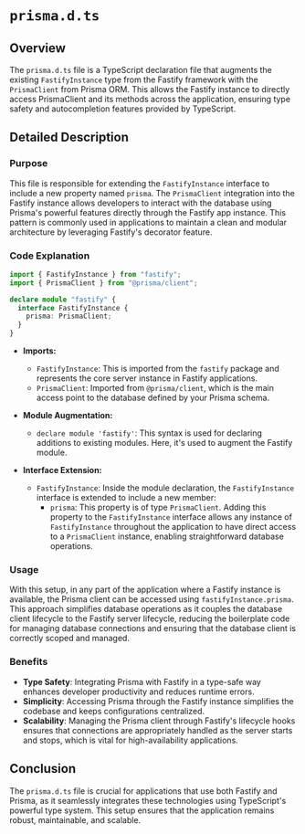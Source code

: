 # `prisma.d.ts`

## Overview

The `prisma.d.ts` file is a TypeScript declaration file that augments the existing `FastifyInstance` type from the Fastify framework with the `PrismaClient` from Prisma ORM. This allows the Fastify instance to directly access PrismaClient and its methods across the application, ensuring type safety and autocompletion features provided by TypeScript.

## Detailed Description

### Purpose

This file is responsible for extending the `FastifyInstance` interface to include a new property named `prisma`. The `PrismaClient` integration into the Fastify instance allows developers to interact with the database using Prisma's powerful features directly through the Fastify app instance. This pattern is commonly used in applications to maintain a clean and modular architecture by leveraging Fastify's decorator feature.

### Code Explanation

```typescript
import { FastifyInstance } from "fastify";
import { PrismaClient } from "@prisma/client";

declare module "fastify" {
  interface FastifyInstance {
    prisma: PrismaClient;
  }
}
```

- **Imports:**

  - `FastifyInstance`: This is imported from the `fastify` package and represents the core server instance in Fastify applications.
  - `PrismaClient`: Imported from `@prisma/client`, which is the main access point to the database defined by your Prisma schema.

- **Module Augmentation:**
  - `declare module 'fastify'`: This syntax is used for declaring additions to existing modules. Here, it's used to augment the Fastify module.
- **Interface Extension:**
  - `FastifyInstance`: Inside the module declaration, the `FastifyInstance` interface is extended to include a new member:
    - `prisma`: This property is of type `PrismaClient`. Adding this property to the `FastifyInstance` interface allows any instance of `FastifyInstance` throughout the application to have direct access to a `PrismaClient` instance, enabling straightforward database operations.

### Usage

With this setup, in any part of the application where a Fastify instance is available, the Prisma client can be accessed using `fastifyInstance.prisma`. This approach simplifies database operations as it couples the database client lifecycle to the Fastify server lifecycle, reducing the boilerplate code for managing database connections and ensuring that the database client is correctly scoped and managed.

### Benefits

- **Type Safety**: Integrating Prisma with Fastify in a type-safe way enhances developer productivity and reduces runtime errors.
- **Simplicity**: Accessing Prisma through the Fastify instance simplifies the codebase and keeps configurations centralized.
- **Scalability**: Managing the Prisma client through Fastify's lifecycle hooks ensures that connections are appropriately handled as the server starts and stops, which is vital for high-availability applications.

## Conclusion

The `prisma.d.ts` file is crucial for applications that use both Fastify and Prisma, as it seamlessly integrates these technologies using TypeScript's powerful type system. This setup ensures that the application remains robust, maintainable, and scalable.
